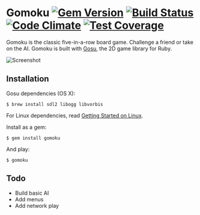# Gomoku [![Gem Version](https://badge.fury.io/rb/gomoku.svg)](https://rubygems.org/gems/gomoku) [![Build Status](https://travis-ci.org/dtcristo/gomoku.svg?branch=master)](https://travis-ci.org/dtcristo/gomoku) [![Code Climate](https://codeclimate.com/github/dtcristo/gomoku/badges/gpa.svg)](https://codeclimate.com/github/dtcristo/gomoku) [![Test Coverage](https://codeclimate.com/github/dtcristo/gomoku/badges/coverage.svg)](https://codeclimate.com/github/dtcristo/gomoku/coverage)

Gomoku is the classic five-in-a-row board game. Challenge a friend or take on the AI. Gomoku is built with [Gosu](https://www.libgosu.org/), the 2D game library for Ruby.

![Screenshot](https://raw.github.com/dtcristo/gomoku/master/assets/screenshot.png)

## Installation

Gosu dependencies (OS X):

    $ brew install sdl2 libogg libvorbis

For Linux dependencies, read [Getting Started on Linux](https://github.com/gosu/gosu/wiki/Getting-Started-on-Linux).

Install as a gem:

    $ gem install gomoku

And play:

    $ gomoku

## Todo

* Build basic AI
* Add menus
* Add network play
